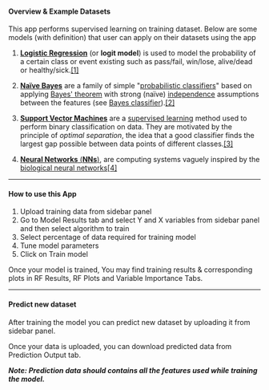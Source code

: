 #### Overview & Example Datasets

This app performs supervised learning on training dataset. Below are some models (with definition) that user can apply on their datasets using the app

1. **<u>Logistic Regression</u>** (or **logit model**) is used to model the probability of a certain class or event existing such as pass/fail, win/lose, alive/dead or healthy/sick.[[1]](https://en.wikipedia.org/wiki/Logistic_regression)

2. **<u>Naïve Bayes</u>** are a family of simple "[probabilistic classifiers](https://en.wikipedia.org/wiki/Probabilistic_classification)" based on applying [Bayes' theorem](https://en.wikipedia.org/wiki/Bayes'_theorem) with strong (naïve) [independence](https://en.wikipedia.org/wiki/Statistical_independence) assumptions between the features (see [Bayes classifier](https://en.wikipedia.org/wiki/Bayes_classifier)).[[2]](https://en.wikipedia.org/wiki/Naive_Bayes_classifier)

3. **<u>Support Vector Machines</u>** are a [supervised learning](https://brilliant.org/wiki/supervised-learning/) method used to perform binary classification on data. They are motivated by the principle of *optimal separation*, the idea that a good classifier finds the largest gap possible between data points of different classes.[[3]](https://brilliant.org/wiki/support-vector-machines/)

4. <u>**Neural Networks** (**NNs**)</u>, are computing systems vaguely inspired by the [biological neural networks](https://en.wikipedia.org/wiki/Biological_neural_network)[[4]](https://en.wikipedia.org/wiki/Artificial_neural_network)

   

------

#### How to use this App

1. Upload training data from sidebar panel
2. Go to Model Results tab and select Y and X variables from sidebar panel and then select algorithm to train
3. Select percentage of data required for training model
4. Tune model parameters
5. Click on Train model 



Once your model is trained, You may find training results & corresponding plots in RF Results, RF Plots and Variable Importance Tabs.

------

#### Predict new dataset

After training the model you can predict new dataset by uploading it from sidebar panel.

Once your data is uploaded, you can download predicted data from Prediction Output tab.

***Note: Prediction data should contains all the features used while training the model.***

